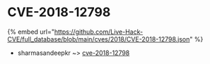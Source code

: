 # CVE-2018-12798
{% embed url="https://github.com/Live-Hack-CVE/full_database/blob/main/cves/2018/CVE-2018-12798.json" %}

* sharmasandeepkr ~> [cve-2018-12798](https://www.alice-snow.ru/2018/database/cve-2018-12798/cve-2018-12798-sharmasandeepkr)